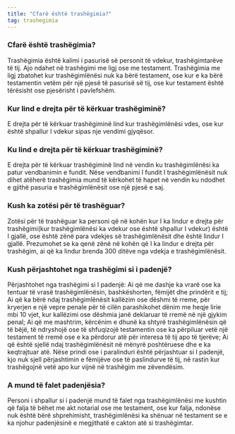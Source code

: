 ```yaml
---
title: "Cfarë është trashëgimia?"
tag: trashegimia
---
```


### Cfarë është trashëgimia?

Trashëgimia është kalimi i pasurisë së personit të vdekur, trashëgimtarëve të tij. Ajo ndahet në trashëgimi me ligj ose me testament.
Trashëgimia me ligj zbatohet kur trashëgimlënësi nuk ka bërë testament, ose kur e ka bërë testamentin vetëm për një pjesë të pasurisë së tij, ose kur testament është tërësisht ose pjesërisht i pavlefshëm.

### Kur lind e drejta për të kërkuar trashëgiminë?

E drejta për të kërkuar trashëgiminë lind kur trashëgimlënësi vdes, ose kur është shpallur I vdekur sipas nje vendimi gjyqësor.
### Ku lind e drejta për të kërkuar trashëgiminë?

E drejta për të kërkuar trashëgiminë lind në vendin ku trashëgimlënësi ka patur vendbanimin e fundit. Nëse vendbanimi I fundit I trashëgimlënësit nuk dihet atëherë trashëgimia mund të kërkohet të hapet në vendin ku ndodhet e gjithë pasuria e trashëgimlënësit ose një pjesë e saj.

### Kush ka zotësi për të trashëguar?

Zotësi për të trashëguar ka personi që në kohën kur I ka lindur e drejta për trashëgimi(kur trashëgimlënësi ka vdekur ose është shpallur I vdekur) është I gjallë, ose është zënë para vdekjes së trashëgimlënësit dhe është lindur I gjallë. 
Prezumohet se ka qenë zënë në kohën që I ka lindur e drejta për trashëgim, ai që ka lindur brenda 300 ditëve nga vdekja e trashëgimlënësit.

### Kush përjashtohet nga trashëgimi si i padenjë?

Përjashtohet nga trashëgimi si I padenjë:
Ai që me dashje ka vrarë ose ka tentuar të vrasë trashëgimlënësin, bashkëshorten, fëmijët dhe prindërit e tij;
Ai që ka bërë ndaj trashëgimlënësit kallëzim ose dëshmi të rreme, për kryerjen e një vepre penale për të cilën parashikohet dënim me heqje lirie mbi 10 vjet, kur kallëzimi ose dëshmia janë deklaruar të rremë në një gjykim penal;
Ai që me mashtrim, kërcënim e dhunë ka shtyrë trashëgimlënësin që të bëjë, të ndryshojë ose të shfuqizojë testamentin ose ka përpiluar vetë një testament të rremë ose e ka përdorur atë për interesa të tij apo të tjerëve;
Ai që është sjellë ndaj trashëgimlënësit në mënyrë poshtëruese dhe e ka keqtrajtuar atë.
Nëse prindi ose i paralinduri është përjashtuar si I padenjë, kjo nuk sjell përjashtimin e fëmijëve ose të paslindurve të tij, në rastin kur trashëgojnë vetë apo kur vijnë në trashëgim me zëvendësim.

### A mund të falet padenjësia?

Personi i shpallur si i padenjë mund të falet nga trashëgimlënësi me kushtin që falja të bëhet me akt notarial ose me testament, ose kur falja, ndonëse nuk është bërë shprehimisht, trashëgimlënësi ka shënuar në testament se e ka njohur padenjësinë e megjithatë e cakton atë si trashëgimtar. 
